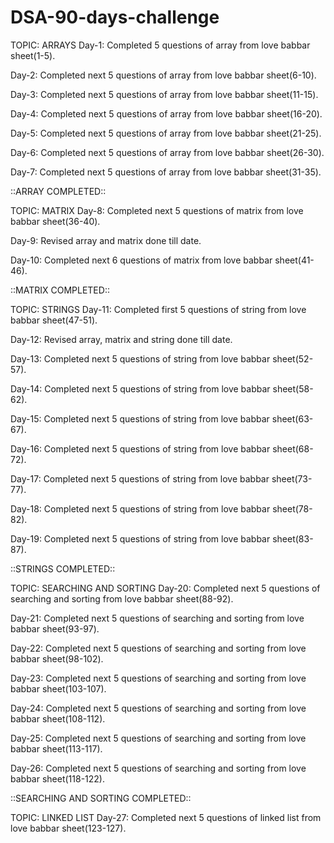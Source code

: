 # DSA-90-days-challenge

TOPIC: ARRAYS
Day-1:
Completed 5 questions of array from love babbar sheet(1-5).

Day-2:
Completed next 5 questions of array from love babbar sheet(6-10).

Day-3:
Completed next 5 questions of array from love babbar sheet(11-15).

Day-4:
Completed next 5 questions of array from love babbar sheet(16-20).

Day-5:
Completed next 5 questions of array from love babbar sheet(21-25).

Day-6:
Completed next 5 questions of array from love babbar sheet(26-30).

Day-7:
Completed next 5 questions of array from love babbar sheet(31-35).

::ARRAY COMPLETED::


TOPIC: MATRIX
Day-8:
Completed next 5 questions of matrix from love babbar sheet(36-40).

Day-9:
Revised array and matrix done till date.

Day-10:
Completed next 6 questions of matrix from love babbar sheet(41-46).

::MATRIX COMPLETED::


TOPIC: STRINGS
Day-11:
Completed first 5 questions of string from love babbar sheet(47-51).

Day-12:
Revised array, matrix and string done till date.

Day-13:
Completed next 5 questions of string from love babbar sheet(52-57).

Day-14:
Completed next 5 questions of string from love babbar sheet(58-62).

Day-15:
Completed next 5 questions of string from love babbar sheet(63-67).

Day-16:
Completed next 5 questions of string from love babbar sheet(68-72).

Day-17:
Completed next 5 questions of string from love babbar sheet(73-77).

Day-18:
Completed next 5 questions of string from love babbar sheet(78-82).

Day-19:
Completed next 5 questions of string from love babbar sheet(83-87).

::STRINGS COMPLETED::

TOPIC: SEARCHING AND SORTING
Day-20:
Completed next 5 questions of searching and sorting from love babbar sheet(88-92).

Day-21:
Completed next 5 questions of searching and sorting from love babbar sheet(93-97).

Day-22:
Completed next 5 questions of searching and sorting from love babbar sheet(98-102).

Day-23:
Completed next 5 questions of searching and sorting from love babbar sheet(103-107).

Day-24:
Completed next 5 questions of searching and sorting from love babbar sheet(108-112).

Day-25:
Completed next 5 questions of searching and sorting from love babbar sheet(113-117).

Day-26:
Completed next 5 questions of searching and sorting from love babbar sheet(118-122).

::SEARCHING AND SORTING COMPLETED::

TOPIC: LINKED LIST
Day-27:
Completed next 5 questions of linked list from love babbar sheet(123-127).



